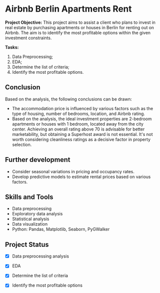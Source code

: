 # Airbnb Berlin Apartments Rent

**Project Objective:**
This project aims to assist a client who plans to invest in real estate by purchasing apartments or houses in Berlin for renting out on Airbnb. The aim is to identify the most profitable options within the given investment constraints.

**Tasks:**
1. Data Preprocessing;
2. EDA;
3. Determine the list of criteria;
4. Identify the most profitable options.

## Conclusion

Based on the analysis, the following conclusions can be drawn:
- The accommodation price is influenced by various factors such as the type of housing, number of bedrooms, location, and Airbnb rating.
- Based on the analysis, the ideal investment properties are 2-bedroom apartments or houses with 1 bedroom, located away from the city center. Achieving an overall rating above 70 is advisable for better marketability, but obtaining a Superhost award is not essential. It's not worth considering cleanliness ratings as a decisive factor in property selection.

## Further development

- Consider seasonal variations in pricing and occupancy rates.
- Develop predictive models to estimate rental prices based on various factors.

## Skills and Tools

* Data preprocessing
* Exploratory data analysis
* Statistical analysis
* Data visualization
* Python:  Pandas, Matplotlib, Seaborn, PyGWalker

## Project Status
- [x] Data preprocessing analysis
- [x] EDA
- [x] Determine the list of criteria
- [x] Identify the most profitable options


